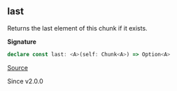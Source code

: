 ## last

Returns the last element of this chunk if it exists.

**Signature**

```ts
declare const last: <A>(self: Chunk<A>) => Option<A>
```

[Source](https://github.com/Effect-TS/effect/tree/main/packages/effect/src/Chunk.ts#L859)

Since v2.0.0